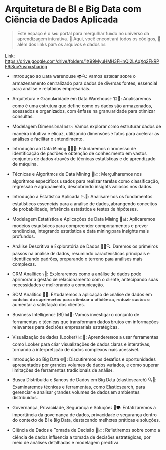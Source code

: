 # Arquitetura de BI e Big Data com Ciência de Dados Aplicada

> Este espaço é o seu portal para mergulhar fundo no universo da aprendizagem interativa. 🚀 Aqui, você encontrará todos os códigos, 🧩 além dos links para os arquivos e dados 📊.

Link: https://drive.google.com/drive/folders/1X99MyuHMH3FHnQi2LAqXq2FkRPF9i8uv?usp=sharing

* Introdução ao Data Warehouse 📚🔍: Vamos estudar sobre o armazenamento centralizado para dados de diversas fontes, essencial para análise e relatórios empresariais.
 

* Arquitetura e Granularidade em Data Warehouse 🏗️🔢: Analisaremos como é uma estrutura que define como os dados são armazenados, acessados e organizados, com ênfase na granularidade para otimizar consultas.
 

* Modelagem Dimensional 📊✨: Vamos explorar como estruturar dados de maneira intuitiva e eficaz, utilizando dimensões e fatos para acelerar as análises e facilitar o entendimento.

* Introdução ao Data Mining 🕵️‍♂️💡: Estudaremos o processo de identificação de padrões e obtenção de conhecimento em vastos conjuntos de dados através de técnicas estatísticas e de aprendizado de máquina.

* Técnicas e Algoritmos de Data Mining 🤖📈: Mergulharemos nos algoritmos específicos usados para realizar tarefas como classificação, regressão e agrupamento, descobrindo insights valiosos nos dados.

* Introdução à Estatística Aplicada 📉🧮: Analisaremos os fundamentos estatísticos essenciais para a análise de dados, abrangendo conceitos de probabilidade, inferência estatística e testes de hipóteses.

* Modelagem Estatística e Aplicações de Data Mining 🧪📊: Aplicaremos modelos estatísticos para compreender comportamentos e prever tendências, integrando estatística e data mining para insights mais profundos.

* Análise Descritiva e Exploratória de Dados 🕵️‍♀️🔍: Daremos os primeiros passos na análise de dados, resumindo características principais e identificando padrões, preparando o terreno para análises mais complexas.

* CRM Analítico 📞💼: Exploraremos como a análise de dados pode aprimorar a gestão de relacionamento com o cliente, antecipando suas necessidades e melhorando a comunicação.

* SCM Analítico 🚚💡: Estudaremos a aplicação de análise de dados em cadeias de suprimentos para otimizar a eficiência, reduzir custos e aumentar a satisfação dos clientes.

* Business Intelligence (BI) 📊🔎: Vamos investigar o conjunto de ferramentas e técnicas que transformam dados brutos em informações relevantes para decisões empresariais estratégicas.

* Visualização de dados (Looker) 📈🎨: Aprenderemos a usar ferramentas como Looker para criar visualizações de dados claras e interativas, tornando a interpretação de dados complexos mais acessível.

* Introdução ao Big Data 🌐💾: Discutiremos os desafios e oportunidades apresentados por grandes volumes de dados variados, e como superar limitações de ferramentas tradicionais de análise.

* Busca Distribuída e Bancos de Dados em Big Data (elasticsearch) 🔍🏦: Examinaremos técnicas e ferramentas, como Elasticsearch, para gerenciar e analisar grandes volumes de dados em ambientes distribuídos.

* Governança, Privacidade, Segurança e Soluções 🔐🛡️: Enfatizaremos a importância da governança de dados, privacidade e segurança dentro do contexto de BI e Big Data, destacando melhores práticas e soluções.

* Ciência de Dados e Tomada de Decisão 🧠📈: Refletiremos sobre como a ciência de dados influencia a tomada de decisões estratégicas, por meio de análises detalhadas e modelagem preditiva.